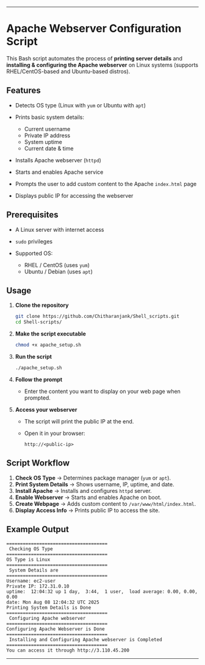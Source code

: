 
---

# Apache Webserver Configuration Script

This Bash script automates the process of **printing server details** and **installing & configuring the Apache webserver** on Linux systems (supports RHEL/CentOS-based and Ubuntu-based distros).

## Features

* Detects OS type (Linux with `yum` or Ubuntu with `apt`)
* Prints basic system details:

  * Current username
  * Private IP address
  * System uptime
  * Current date & time
* Installs Apache webserver (`httpd`)
* Starts and enables Apache service
* Prompts the user to add custom content to the Apache `index.html` page
* Displays public IP for accessing the webserver

## Prerequisites

* A Linux server with internet access
* `sudo` privileges
* Supported OS:

  * RHEL / CentOS (uses `yum`)
  * Ubuntu / Debian (uses `apt`)

## Usage

1. **Clone the repository**

   ```bash
   git clone https://github.com/Chitharanjank/Shell_scripts.git
   cd Shell-scripts/
   ```

2. **Make the script executable**

   ```bash
   chmod +x apache_setup.sh
   ```

3. **Run the script**

   ```bash
   ./apache_setup.sh
   ```

4. **Follow the prompt**

   * Enter the content you want to display on your web page when prompted.

5. **Access your webserver**

   * The script will print the public IP at the end.
   * Open it in your browser:

     ```
     http://<public-ip>
     ```

## Script Workflow

1. **Check OS Type** → Determines package manager (`yum` or `apt`).
2. **Print System Details** → Shows username, IP, uptime, and date.
3. **Install Apache** → Installs and configures `httpd` server.
4. **Enable Webserver** → Starts and enables Apache on boot.
5. **Create Webpage** → Adds custom content to `/var/www/html/index.html`.
6. **Display Access Info** → Prints public IP to access the site.


## Example Output

```
=====================================
 Checking OS Type
=====================================
OS Type is Linux
=====================================
 System Details are
=====================================
Username: ec2-user
Private IP: 172.31.0.10
uptime:  12:04:32 up 1 day,  3:44,  1 user,  load average: 0.00, 0.00, 0.00
date: Mon Aug 08 12:04:32 UTC 2025
Printing System Details is Done
=====================================
 Configuring Apache webserver
=====================================
Configuring Apache Webserver is Done
=====================================
 Installing and Configuring Apache webserver is Completed
=====================================
You can access it through http://3.110.45.200
```

---

